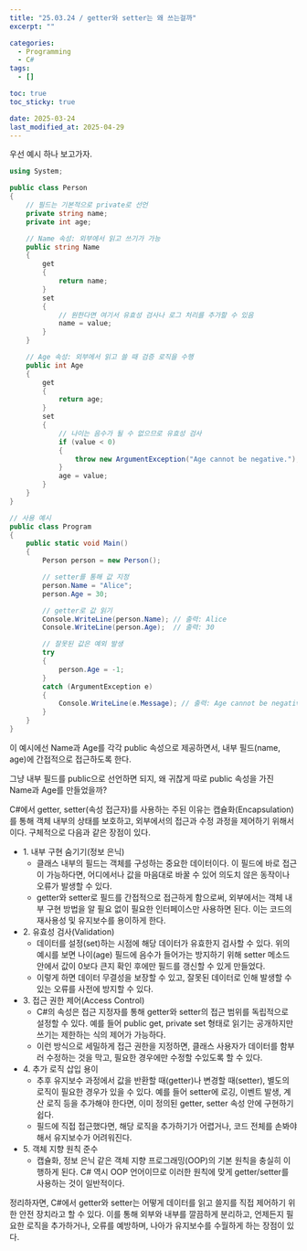 ```yaml
---
title: "25.03.24 / getter와 setter는 왜 쓰는걸까"
excerpt: ""

categories:
  - Programming
  - C#
tags:
  - []

toc: true
toc_sticky: true

date: 2025-03-24
last_modified_at: 2025-04-29
---
```


우선 예시 하나 보고가자.

```csharp
using System;

public class Person
{
    // 필드는 기본적으로 private로 선언
    private string name;
    private int age;

    // Name 속성: 외부에서 읽고 쓰기가 가능
    public string Name
    {
        get
        {
            return name;
        }
        set
        {
            // 원한다면 여기서 유효성 검사나 로그 처리를 추가할 수 있음
            name = value;
        }
    }

    // Age 속성: 외부에서 읽고 쓸 때 검증 로직을 수행
    public int Age
    {
        get
        {
            return age;
        }
        set
        {
            // 나이는 음수가 될 수 없으므로 유효성 검사
            if (value < 0)
            {
                throw new ArgumentException("Age cannot be negative.");
            }
            age = value;
        }
    }
}

// 사용 예시
public class Program
{
    public static void Main()
    {
        Person person = new Person();

        // setter를 통해 값 지정
        person.Name = "Alice";
        person.Age = 30;

        // getter로 값 읽기
        Console.WriteLine(person.Name); // 출력: Alice
        Console.WriteLine(person.Age);  // 출력: 30

        // 잘못된 값은 예외 발생
        try
        {
            person.Age = -1;
        }
        catch (ArgumentException e)
        {
            Console.WriteLine(e.Message); // 출력: Age cannot be negative.
        }
    }
}
```

이 예시에선 Name과 Age를 각각 public 속성으로 제공하면서, 내부 필드(name, age)에 간접적으로 접근하도록 한다.

그냥 내부 필드를 public으로 선언하면 되지, 왜 귀찮게 따로 public 속성을 가진 Name과 Age를 만들었을까?

C#에서 getter, setter(속성 접근자)를 사용하는 주된 이유는 캡슐화(Encapsulation)를 통해 객체 내부의 상태를 보호하고, 외부에서의 접근과 수정 과정을 제어하기 위해서이다. 구체적으로 다음과 같은 장점이 있다.

- 1\. 내부 구현 숨기기(정보 은닉)
  - 클래스 내부의 필드는 객체를 구성하는 중요한 데이터이다. 이 필드에 바로 접근이 가능하다면, 어디에서나 값을 마음대로 바꿀 수 있어 의도치 않은 동작이나 오류가 발생할 수 있다.
  - getter와 setter로 필드를 간접적으로 접근하게 함으로써, 외부에서는 객체 내부 구현 방법을 알 필요 없이 필요한 인터페이스만 사용하면 된다. 이는 코드의 재사용성 및 유지보수를 용이하게 한다.
- 2\. 유효성 검사(Validation)
  - 데이터를 설정(set)하는 시점에 해당 데이터가 유효한지 검사할 수 있다. 위의 예시를 보면 나이(age) 필드에 음수가 들어가는 방지하기 위해 setter 메소드 안에서 값이 0보다 큰지 확인 후에만 필드를 갱신할 수 있게 만들었다.
  - 이렇게 하면 데이터 무결성을 보장할 수 있고, 잘못된 데이터로 인해 발생할 수 있는 오류를 사전에 방지할 수 있다.
- 3\. 접근 권한 제어(Access Control)
  - C#의 속성은 접근 지정자를 통해 getter와 setter의 접근 범위를 독립적으로 설정할 수 있다. 예를 들어 public get, private set 형태로 읽기는 공개하지만 쓰기는 제한하는 식의 제어가 가능하다.
  - 이런 방식으로 세밀하게 접근 권한을 지정하면, 클래스 사용자가 데이터를 함부러 수정하는 것을 막고, 필요한 경우에만 수정할 수있도록 할 수 있다.
- 4\. 추가 로직 삽입 용이
  - 추후 유지보수 과정에서 값을 반환할 때(getter)나 변경할 때(setter), 별도의 로직이 필요한 경우가 있을 수 있다. 예를 들어 setter에 로깅, 이벤트 발생, 계산 로직 등을 추가해야 한다면, 이미 정의된 getter, setter 속성 안에 구현하기 쉽다.
  - 필드에 직접 접근했다면, 해당 로직을 추가하기가 어렵거나, 코드 전체를 손봐야 해서 유지보수가 어려워진다.
- 5\. 객체 지향 원칙 준수
  - 캡슐화, 정보 은닉 같은 객체 지향 프로그래밍(OOP)의 기본 원칙을 충실히 이행하게 된다. C# 역시 OOP 언어이므로 이러한 원칙에 맞게 getter/setter를 사용하는 것이 일반적이다.

정리하자면, C#에서 getter와 setter는 어떻게 데이터를 읽고 쓸지를 직접 제어하기 위한 안전 장치라고 할 수 있다. 이를 통해 외부와 내부를 깔끔하게 분리하고, 언제든지 필요한 로직을 추가하거나, 오류를 예방하며, 나아가 유지보수를 수월하게 하는 장점이 있다.

